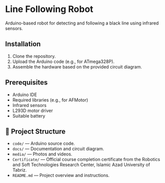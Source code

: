 # Line Following Robot


Arduino-based robot for detecting and following a black line using infrared sensors.


## Installation

1. Clone the repository.
2. Upload the Arduino code (e.g., for ATmega328P).
3. Assemble the hardware based on the provided circuit diagram.


## Prerequisites

- Arduino IDE
- Required libraries (e.g., for AFMotor)
- Infrared sensors
- L293D motor driver
- Suitable battery


## 📁 Project Structure

- `code/` — Arduino source code.
- `docs/` — Documentation and circuit diagram.
- `media/` — Photos and videos.
- `Certificate/` — Official course completion certificate from the Robotics and Soft Technologies Research Center, Islamic Azad University of Tabriz.
- `README.md` — Project overview and instructions.

